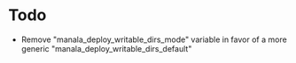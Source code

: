 # Todo

 * Remove "manala_deploy_writable_dirs_mode" variable in favor of a more generic "manala_deploy_writable_dirs_default"